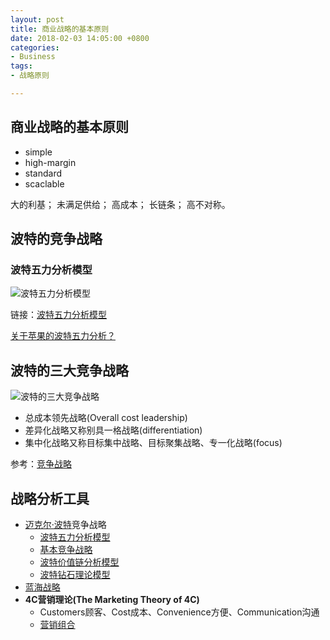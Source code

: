 ```yaml
---
layout: post
title: 商业战略的基本原则
date: 2018-02-03 14:05:00 +0800
categories:
- Business
tags:
- 战略原则

---
```




## 商业战略的基本原则

- simple
- high-margin
- standard
- scaclable

大的利基；
未满足供给；
高成本；
长链条；
高不对称。


## 波特的竞争战略

### 波特五力分析模型


![波特五力分析模型](http://wiki.mbalib.com/w/images/4/48/%E6%B3%A2%E7%89%B9%E4%BA%94%E5%8A%9B%E5%88%86%E6%9E%90%E6%A8%A1%E5%9E%8B1.gif)

链接：[波特五力分析模型](http://wiki.mbalib.com/wiki/%E6%B3%A2%E7%89%B9%E4%BA%94%E5%8A%9B%E5%88%86%E6%9E%90%E6%A8%A1%E5%9E%8B)


[关于苹果的波特五力分析？](https://www.zhihu.com/question/30096005)

## 波特的三大竞争战略

![ 波特的三大竞争战略](http://wiki.mbalib.com/w/images/6/62/%E8%BF%88%E5%85%8B%E5%B0%94%C2%B7%E6%B3%A2%E7%89%B9%2C%E7%AB%9E%E4%BA%89%E6%88%98%E7%95%A5.jpg)

- 总成本领先战略(Overall cost leadership)
- 差异化战略又称别具一格战略(differentiation)
- 集中化战略又称目标集中战略、目标聚集战略、专一化战略(focus)

参考：[竞争战略](http://wiki.mbalib.com/wiki/%E7%AB%9E%E4%BA%89%E6%88%98%E7%95%A5)


## 战略分析工具

- [迈克尔·波特](http://wiki.mbalib.com/wiki/%E8%BF%88%E5%85%8B%E5%B0%94%C2%B7%E6%B3%A2%E7%89%B9)竞争战略
	- [波特五力分析模型](http://wiki.mbalib.com/wiki/%E6%B3%A2%E7%89%B9%E4%BA%94%E5%8A%9B%E5%88%86%E6%9E%90%E6%A8%A1%E5%9E%8B)
	- [基本竞争战略](http://wiki.mbalib.com/wiki/%E6%B3%A2%E7%89%B9%E4%B8%89%E5%A4%A7%E4%B8%80%E8%88%AC%E6%80%A7%E6%88%98%E7%95%A5)
	- [波特价值链分析模型](http://wiki.mbalib.com/wiki/%E6%B3%A2%E7%89%B9%E4%BB%B7%E5%80%BC%E9%93%BE%E5%88%86%E6%9E%90%E6%A8%A1%E5%9E%8B)
	- [波特钻石理论模型](http://wiki.mbalib.com/wiki/%E6%B3%A2%E7%89%B9%E9%92%BB%E7%9F%B3%E7%90%86%E8%AE%BA%E6%A8%A1%E5%9E%8B)
- [蓝海战略](https://robinchen.me/reading/business/2016/08/27/book-Blue-Ocean-Strategy.html)
- **4C营销理论(The Marketing Theory of 4C)**
	- Customers顾客、Cost成本、Convenience方便、Communication沟通
	- [营销组合](https://zh.wikipedia.org/wiki/营销组合)

